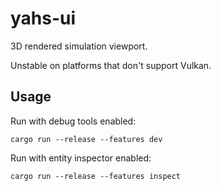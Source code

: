 # yahs-ui

3D rendered simulation viewport.

Unstable on platforms that don't support Vulkan.

## Usage

Run with debug tools enabled:

```
cargo run --release --features dev
```

Run with entity inspector enabled:

```
cargo run --release --features inspect
```
